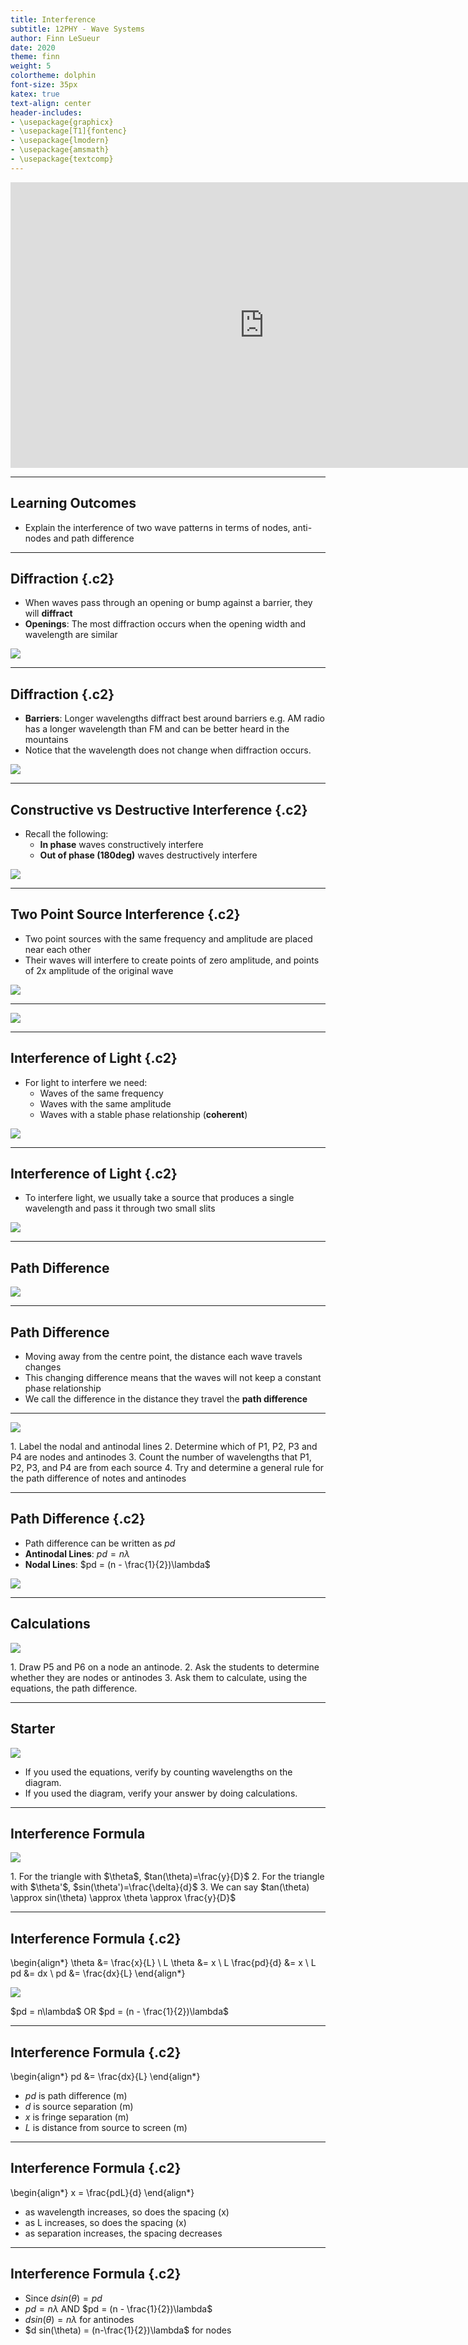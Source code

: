 ```yaml
---
title: Interference
subtitle: 12PHY - Wave Systems
author: Finn LeSueur
date: 2020
theme: finn
weight: 5
colortheme: dolphin
font-size: 35px
katex: true
text-align: center
header-includes:
- \usepackage{graphicx}
- \usepackage[T1]{fontenc}
- \usepackage{lmodern}
- \usepackage{amsmath}
- \usepackage{textcomp}
---
```


<iframe width="812" height="457" src="https://www.youtube.com/embed/Iuv6hY6zsd0" frameborder="0" allow="accelerometer; autoplay; encrypted-media; gyroscope; picture-in-picture" allowfullscreen></iframe>

---

## Learning Outcomes

- Explain the interference of two wave patterns in terms of nodes, anti-nodes and path difference

---

## Diffraction {.c2}

- When waves pass through an opening or bump against a barrier, they will __diffract__
- __Openings__: The most diffraction occurs when the opening width and wavelength are similar

![](https://thepropertiesofwaves.weebly.com/uploads/2/6/2/5/26255225/345897420.jpg)

---

## Diffraction {.c2}

- __Barriers__: Longer wavelengths diffract best around barriers e.g. AM radio has a longer wavelength than FM and can be better heard in the mountains
- Notice that the wavelength does not change when diffraction occurs.

![](https://slideplayer.com/slide/10011448/32/images/8/The+longer+the+wavelength%2C+the+more+the+diffraction.jpg)

---

## Constructive vs Destructive Interference {.c2}

- Recall the following:
    - __In phase__ waves constructively interfere
    - __Out of phase (180deg)__ waves destructively interfere

![](https://www.physics-and-radio-electronics.com/physics/images/constructiveanddestructiveinterference.png)

---

## Two Point Source Interference {.c2}

- Two point sources with the same frequency and amplitude are placed near each other
- Their waves will interfere to create points of zero amplitude, and points of 2x amplitude of the original wave

![](../assets/InterferencePattern.jpg)

---

![](https://thumbs.gfycat.com/FocusedFittingAmericanwarmblood-max-1mb.gif)

---

## Interference of Light {.c2}

- For light to interfere we need:
    - Waves of the same frequency
    - Waves with the same amplitude
    - Waves with a stable phase relationship (__coherent__)

![](https://www.simply.science/images/content/physics/waves_optics/interference_diffraction/Concept_map/interference1.gif)

---

## Interference of Light {.c2}

- To interfere light, we usually take a source that produces a single wavelength and pass it through two small slits

![](https://buphy.bu.edu/~duffy/PY106/26a.GIF)

---

## Path Difference

![](https://o.quizlet.com/sXdTuohlxpIXRQZnw4abHA.png)

---

## Path Difference

- Moving away from the centre point, the distance each wave travels changes
- This changing difference means that the waves will not keep a constant phase relationship
- We call the difference in the distance they travel the __path difference__

---

![](../assets/IMG_1265.jpg)

<aside class="notes">
1. Label the nodal and antinodal lines
2. Determine which of P1, P2, P3 and P4 are nodes and antinodes
3. Count the number of wavelengths that P1, P2, P3, and P4 are from each source
4. Try and determine a general rule for the path difference of notes and antinodes
</aside>

---

## Path Difference {.c2}

- Path difference can be written as $pd$
- __Antinodal Lines__: $pd = n\lambda$
- __Nodal Lines__: $pd = (n - \frac{1}{2})\lambda$

![](../assets/IMG_1265.jpg)

---

## Calculations

![](../assets/IMG_1265.jpg)

<aside class="notes">
1. Draw P5 and P6 on a node an antinode.
2. Ask the students to determine whether they are nodes or antinodes
3. Ask them to calculate, using the equations, the path difference.
</aside>

---

## Starter

![](../assets/tb-2p-interference.png)

- If you used the equations, verify by counting wavelengths on the diagram.
- If you used the diagram, verify your answer by doing calculations.

---

## Interference Formula

![](../assets/interference-formulation.png)

<aside class="notes">
1. For the triangle with $\theta$, $tan(\theta)=\frac{y}{D}$
2. For the triangle with $\theta'$, $sin(\theta')=\frac{\delta}{d}$
3. We can say $tan(\theta) \approx sin(\theta) \approx \theta \approx \frac{y}{D}$
</aside>

---

## Interference Formula {.c2}

\begin{align*}
    \theta &= \frac{x}{L} \\
    L \theta &= x \\
    L \frac{pd}{d} &= x \\
    L pd &= dx \\
    pd &= \frac{dx}{L}
\end{align*}

![](../assets/interference-formulation.png)

<aside class="notes">
$pd = n\lambda$ OR $pd = (n - \frac{1}{2})\lambda$
</aside>

---

## Interference Formula {.c2}

\begin{align*}
    pd &= \frac{dx}{L}
\end{align*}

- $pd$ is path difference (m)
- $d$ is source separation (m)
- $x$ is fringe separation (m)
- $L$ is distance from source to screen (m)

---

## Interference Formula {.c2}

\begin{align*}
    x = \frac{pdL}{d}
\end{align*}

- as wavelength increases, so does the spacing (x)
- as L increases, so does the spacing (x)
- as separation increases, the spacing decreases

---

## Interference Formula {.c2}

- Since $d sin(\theta) = pd$
- $pd = n\lambda$ AND $pd = (n - \frac{1}{2})\lambda$
- $d sin(\theta) = n\lambda$ for antinodes
- $d sin(\theta) = (n-\frac{1}{2})\lambda$ for nodes
